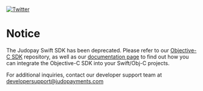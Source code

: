 [![Twitter](https://img.shields.io/badge/twitter-@Judopay-orange.svg)](http://twitter.com/Judopay)

# Notice
The Judopay Swift SDK has been deprecated. Please refer to our [Objective-C SDK](https://github.com/Judopay/JudoKit-iOS) repository, as well as our [documentation page](https://docs.judopay.com) to find out how you can integrate the Objective-C SDK into your Swift/Obj-C projects.

For additional inquiries, contact our developer support team at developersupport@judopayments.com
